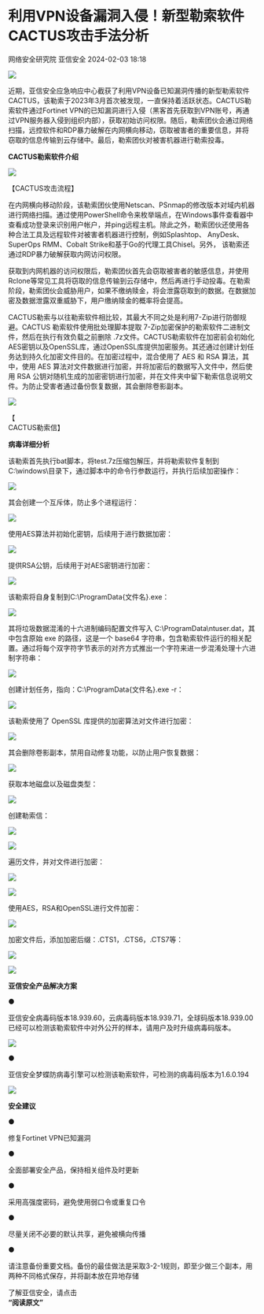 #  利用VPN设备漏洞入侵！新型勒索软件CACTUS攻击手法分析   
网络安全研究院  亚信安全   2024-02-03 18:18  
  
![](https://mmbiz.qpic.cn/sz_mmbiz_jpg/iczzp36h0nbFTWDr5EicRP0mH2nO0SnjfYMvennDYibtTuugkln1hJna7PxMuMecOo2mK5paQgGW0kyUoY5Tlvgng/640?wx_fmt=jpeg "")  
  
近期，亚信安全应急响应中心截获了利用VPN设备已知漏洞传播的新型勒索软件CACTUS，该勒索于2023年3月首次被发现，一直保持着活跃状态。CACTUS勒索软件通过Fortinet VPN的已知漏洞进行入侵（黑客首先获取到VPN账号，再通过VPN服务器入侵到组织内部），获取初始访问权限。随后，勒索团伙会通过网络扫描，远控软件和RDP暴力破解在内网横向移动，窃取被害者的重要信息，并将窃取的信息传输到云存储中。最后，勒索团伙对被害机器进行勒索投毒。  
  
  
**CACTUS勒索软件介绍**  
  
  
  
![](https://mmbiz.qpic.cn/sz_mmbiz_png/iczzp36h0nbFTWDr5EicRP0mH2nO0SnjfYMyK4icyNkPYC7G2iaMIq8ZbeFPicPHY1HMCTMHMia5EROxzHr9u4mFrBqA/640?wx_fmt=png "")  
  
【CACTUS攻击流程】  
  
  
在内网横向移动阶段，该勒索团伙使用Netscan、PSnmap的修改版本对域内机器进行网络扫描。通过使用PowerShell命令来枚举端点，在Windows事件查看器中查看成功登录来识别用户帐户，并ping远程主机。除此之外，勒索团伙还使用各种合法工具及远程软件对被害者机器进行控制，例如Splashtop、 AnyDesk、SuperOps RMM、Cobalt Strike和基于Go的代理工具Chisel。另外， 该勒索还通过RDP暴力破解获取内网访问权限。  
  
  
获取到内网机器的访问权限后，勒索团伙首先会窃取被害者的敏感信息，并使用Rclone等常见工具将窃取的信息传输到云存储中，然后再进行手动投毒。在勒索阶段，勒索团伙会威胁用户，如果不缴纳赎金，将会泄露窃取到的数据。在数据加密及数据泄露双重威胁下，用户缴纳赎金的概率将会提高。  
  
  
CACTUS勒索与以往勒索软件相比较，其最大不同之处是利用7-Zip进行防御规避。CACTUS 勒索软件使用批处理脚本提取 7-Zip加密保护的勒索软件二进制文件，然后在执行有效负载之前删除 .7z文件。CACTUS勒索软件在加密前会初始化AES密钥以及OpenSSL库，通过OpenSSL库提供加密服务。其还通过创建计划任务达到持久化加密文件目的。在加密过程中，混合使用了 AES 和 RSA 算法，其中，使用 AES 算法对文件数据进行加密，并将加密后的数据写入文件中，然后使用 RSA 公钥对随机生成的加密密钥进行加密，并在文件夹中留下勒索信息说明文件。为防止受害者通过备份恢复数据，其会删除卷影副本。  
  
![](https://mmbiz.qpic.cn/sz_mmbiz_png/iczzp36h0nbFTWDr5EicRP0mH2nO0SnjfY8Pyico7WicsGLORLsGZxhRum3AWMiaKdsdj60TzNqibydiaH6ueVI7icm5Yg/640?wx_fmt=png "")  
  
【  
CACTUS勒索信】  
  
  
  
**病毒详细分析**  
  
  
  
该勒索首先执行bat脚本，将test.7z压缩包解压，并将勒索软件复制到C:\windows\目录下，通过脚本中的命令行参数运行，并执行后续加密操作：  
  
![](https://mmbiz.qpic.cn/sz_mmbiz_png/iczzp36h0nbFTWDr5EicRP0mH2nO0SnjfYTYq7sITgMicFic2miaIq38UxZhNpgV8mibOfxv6wjrHGvsUWYhkFxq6G0Q/640?wx_fmt=png "")  
  
  
其会创建一个互斥体，防止多个进程运行：  
  
![](https://mmbiz.qpic.cn/sz_mmbiz_png/iczzp36h0nbFTWDr5EicRP0mH2nO0SnjfY2Ig3KxNvJa8e27Da50sxUEvJhl6FgwKq9ChfkkzRuuTibE0DvlatRdw/640?wx_fmt=png "")  
  
  
使用AES算法并初始化密钥，后续用于进行数据加密：  
  
![](https://mmbiz.qpic.cn/sz_mmbiz_png/iczzp36h0nbFTWDr5EicRP0mH2nO0SnjfYrkSjn7JNicBDLB4JX6WcTy4Bib3yaSOAy83j4EnFKLKr26N0gjA27URw/640?wx_fmt=png "")  
  
  
提供RSA公钥，后续用于对AES密钥进行加密：  
  
![](https://mmbiz.qpic.cn/sz_mmbiz_png/iczzp36h0nbFTWDr5EicRP0mH2nO0SnjfYaNM645ibcxPFSefqHLzI8zPPaqA2FyyRvic00QVKVIaGYzgbjl2iadN7Q/640?wx_fmt=png "")  
  
  
该勒索将自身复制到C:\ProgramData\{文件名}.exe：  
  
![](https://mmbiz.qpic.cn/sz_mmbiz_png/iczzp36h0nbFTWDr5EicRP0mH2nO0SnjfYgn93V8jauTpASqOiaSgCvGqBTzG2dCXg5hEOiczKx8hh0oPHA9cVgYfA/640?wx_fmt=png "")  
  
  
其将垃圾数据混淆的十六进制编码配置文件写入 C:\ProgramData\ntuser.dat，其中包含原始 exe 的路径，这是一个 base64 字符串，包含勒索软件运行的相关配置。通过将每个双字符字节表示的对齐方式推出一个字符来进一步混淆处理十六进制字符串：  
  
![](https://mmbiz.qpic.cn/sz_mmbiz_png/iczzp36h0nbFTWDr5EicRP0mH2nO0SnjfYecXL84zE8ZqjJRerqnlaMV5Kd1o2RU0MdZbQHtLKibNsUhK8E0mFZLQ/640?wx_fmt=png "")  
  
  
创建计划任务，指向：C:\ProgramData\{文件名}.exe -r：  
  
![](https://mmbiz.qpic.cn/sz_mmbiz_png/iczzp36h0nbFTWDr5EicRP0mH2nO0SnjfYzlTEOhuCYUzPFtU3kZLSwfpoURZQkfHicWM4ZWEYWveIbUt8x6ZG45Q/640?wx_fmt=png "")  
  
  
该勒索使用了 OpenSSL 库提供的加密算法对文件进行加密：  
  
![](https://mmbiz.qpic.cn/sz_mmbiz_png/iczzp36h0nbFTWDr5EicRP0mH2nO0SnjfYHjVZN5bDIo6CE8g25ZAv1M9wj9Ef6Ebd3DWZiaMyGMahXBTnagtdr7g/640?wx_fmt=png "")  
  
  
其会删除卷影副本，禁用自动修复功能，以防止用户恢复数据：  
  
![](https://mmbiz.qpic.cn/sz_mmbiz_png/iczzp36h0nbFTWDr5EicRP0mH2nO0SnjfYXjicaO0bw4UL9kOsTTR4IANk1cggpGfezT29ib2LZicJiaHdNeQJ1L1BNA/640?wx_fmt=png "")  
  
  
获取本地磁盘以及磁盘类型：  
  
![](https://mmbiz.qpic.cn/sz_mmbiz_png/iczzp36h0nbFTWDr5EicRP0mH2nO0SnjfYsSRtbxlWBd920TqtWsADyGPodeVwzmcQpWA2HObvRhyXbicV5jfGz7g/640?wx_fmt=png "")  
  
  
创建勒索信：  
  
![](https://mmbiz.qpic.cn/sz_mmbiz_png/iczzp36h0nbFTWDr5EicRP0mH2nO0SnjfYwggjK4FciaFHE95VnzRjC0bHwB02ENNHf4cuB5Lknlo3cywHX2FfTWw/640?wx_fmt=png "")  
  
  
![](https://mmbiz.qpic.cn/sz_mmbiz_png/iczzp36h0nbFTWDr5EicRP0mH2nO0SnjfYx6kJ9FLnV75VDsGicxIWymwJK2gyFk3BHmPRUKGHjp9ewvlVN7Bnk0w/640?wx_fmt=png "")  
  
  
遍历文件，并对文件进行加密：  
  
![](https://mmbiz.qpic.cn/sz_mmbiz_png/iczzp36h0nbFTWDr5EicRP0mH2nO0SnjfYhf4ibVzPkYpxyht00pRUVQPiaicjPPWCrngSmWU07xuy0Qy80hHMS0YmQ/640?wx_fmt=png "")  
  
  
![](https://mmbiz.qpic.cn/sz_mmbiz_png/iczzp36h0nbFTWDr5EicRP0mH2nO0SnjfYvhQuEmmXic779V1iannbOcmibjtBGgJHpE55TtkJvsuxMzn03e4ZmibLEA/640?wx_fmt=png "")  
  
  
使用AES，RSA和OpenSSL进行文件加密：  
  
![](https://mmbiz.qpic.cn/sz_mmbiz_png/iczzp36h0nbFTWDr5EicRP0mH2nO0SnjfYrqMYxdkQLt4hNBQ3ePTxmgIAJL6NaziboUiadd6bIFibX6Nra1WvNibROA/640?wx_fmt=png "")  
  
  
加密文件后，添加加密后缀：.CTS1，.CTS6，.CTS7等：  
  
![](https://mmbiz.qpic.cn/sz_mmbiz_png/iczzp36h0nbFTWDr5EicRP0mH2nO0SnjfYvhQuEmmXic779V1iannbOcmibjtBGgJHpE55TtkJvsuxMzn03e4ZmibLEA/640?wx_fmt=png "")  
  
  
![](https://mmbiz.qpic.cn/sz_mmbiz_png/iczzp36h0nbFTWDr5EicRP0mH2nO0SnjfYyGDFHCVumWQE2OFAadEIoUgqvfChgwiaG642CViafrgfO2pDgMV8zEnw/640?wx_fmt=png "")  
  
  
  
**亚信安全产品解决方案**  
  
  
  
●  
  
亚信安全病毒码版本18.939.60，云病毒码版本18.939.71，全球码版本18.939.00已经可以检测该勒索软件中对外公开的样本，请用户及时升级病毒码版本。  
  
![](https://mmbiz.qpic.cn/sz_mmbiz_png/iczzp36h0nbFTWDr5EicRP0mH2nO0SnjfYXBqcUiaMtDfZ4GoG9LMGzcUIQod1ENf6CxJnrh30JvicstwwZibE6NsnA/640?wx_fmt=png "")  
  
  
●  
  
亚信安全梦蝶防病毒引擎可以检测该勒索软件，可检测的病毒码版本为1.6.0.194  
  
![](https://mmbiz.qpic.cn/sz_mmbiz_png/iczzp36h0nbFTWDr5EicRP0mH2nO0SnjfYUVMtFHmbQ1pmKroARzWpCyBAbFKUWdcD5ApcvggedGxk5clhNliaFGA/640?wx_fmt=png "")  
  
  
  
**安全建议**  
  
  
  
●  
  
修复Fortinet VPN已知漏洞  
  
●  
  
全面部署安全产品，保持相关组件及时更新  
  
●  
  
采用高强度密码，避免使用弱口令或重复口令  
  
●  
  
尽量关闭不必要的默认共享，避免被横向传播  
  
●  
  
请注意备份重要文档。备份的最佳做法是采取3-2-1规则，即至少做三个副本，用两种不同格式保存，并将副本放在异地存储  
  
  
  
  
了解亚信安全，请点击  
**“阅读原文”**  
  
